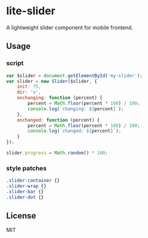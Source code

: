 # lite-slider
A lightweight slider component for mobile frontend.

## Usage

### script

```js
var $slider = document.getElementById('my-slider');
var slider = new Slider($slider, {
    init: 75,
    dir: 'v',
    onchanging: function (percent) {
        percent = Math.floor(percent * 100) / 100;
        console.log(`changing: ${percent}`);
    },
    onchanged: function (percent) {
        percent = Math.floor(percent * 100) / 100;
        console.log(`changed: ${percent}`);
    }
});

slider.progress = Math.random() * 100;
```

### style patches

```css
.slider-container {}
.slider-wrap {}
.slider-bar {}
.slider-dot {}
```

## License

MIT

